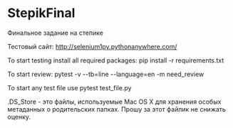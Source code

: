 # StepikFinal
Финальное задание на степике

Тестовый сайт: http://selenium1py.pythonanywhere.com/

To start testing install all required packages: pip install -r requirements.txt

To start review: pytest -v --tb=line --language=en -m need_review

To start any test file use pytest test_file.py

.DS_Store - это файлы, используемые Mac OS X для хранения особых метаданных о родительских папках. Прошу за этот файлик не снижать оценку.
